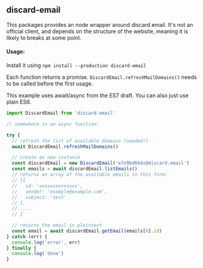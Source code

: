 ## discard-email

This packages provides an node wrapper around discard.email. It's not an official
client, and depends on the structure of the website, meaning it is likely to breaks
at some point.

#### Usage:

Install it using
```npm install --production discard-email```

Each function returns a promise. `DiscardEmail.refreshMailDomains()` needs to be called before the first usage.

This example uses await/async from the ES7 draft. You can also just use plain ES6.
```javascript
import DiscardEmail from 'discard-email'

// somewhere in an async function:

try {
  // refresh the list of available domains (needed!)
  await DiscardEmail.refreshMailDomains()

  // create an new instance
  const discardEmail = new DiscardEmail('e7n9bd664v@discard.email')
  const emails = await discardEmail.listEmails()
  // returns an array of the available emails in this form:
  // [{
  //   id: 'xxxxxxxxxxxxxx',
  //   sender: 'example@example.com',
  //   subject: 'test'
  // },
  // ....
  // ]

  // returns the email in plaintext
  const email = await discardEmail.getEmail(emails[0].id)
} catch (err) {
  console.log('error', err)
} finally {
  console.log('done')
}
```
